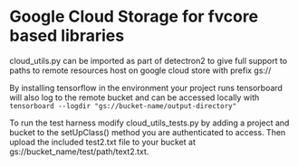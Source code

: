 # Google Cloud Storage for fvcore based libraries
cloud_utils.py can be imported as part of detectron2 to give full support to paths to remote resources host on google cloud store with prefix gs://

By installing tensorflow in the environment your project runs tensorboard will also log to the remote bucket and can be accessed locally with `tensorboard --logdir "gs://bucket-name/output-directory"` 

To run the test harness modify cloud_utils_tests.py by adding a project and bucket to the setUpClass() method you are authenticated to access. Then upload the included test2.txt file to your bucket at gs://bucket_name/test/path/text2.txt.